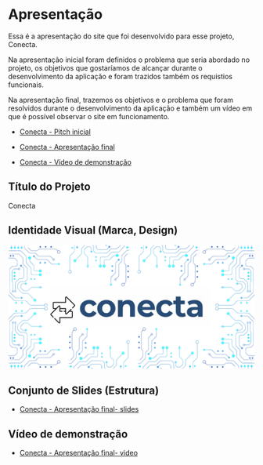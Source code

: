 # Apresentação

Essa é a apresentação do site que foi desenvolvido para esse projeto, Conecta.

Na apresentação inicial foram definidos o problema que seria abordado no projeto, os objetivos que gostaríamos de alcançar durante o desenvolvimento da aplicação e foram trazidos também os requistios funcionais.

Na apresentação final, trazemos os objetivos e o problema que foram resolvidos durante o desenvolvimento da aplicação e também um vídeo em que é possível observar o site em funcionamento.

* [Conecta - Pitch inicial](./conecta-primeira-apresentacao.pdf)

* [Conecta - Apresentação final](./conecta-apresentacao-final.pdf)

* [Conecta - Vídeo de demonstração](./conecta-apresentacao-final-video.mp4)

## Título do Projeto

Conecta

## Identidade Visual (Marca, Design)

![Logo](./conecta-design.png)


## Conjunto de Slides (Estrutura)

* [Conecta - Apresentação final- slides](./conecta-apresentacao-final-slides.pdf)

## Vídeo de demonstração

* [Conecta - Apresentação final- video](./conecta-apresentacao-final-video.mp4)

